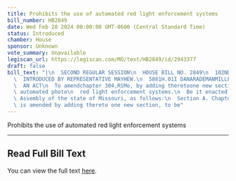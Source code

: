 ```yaml
---
title: Prohibits the use of automated red light enforcement systems
bill_number: HB2849
date: Wed Feb 28 2024 00:00:00 GMT-0600 (Central Standard Time)
status: Introduced
chamber: House
sponsor: Unknown
vote_summary: Unavailable
legiscan_url: https://legiscan.com/MO/text/HB2849/id/2943377
draft: false
bill_text: "|\n  SECOND REGULAR SESSION\n  HOUSE BILL NO. 2849\n  102ND GENERAL ASSEMBLY\n\
  \  INTRODUCED BY REPRESENTATIVE MAYHEW.\n  5881H.01I DANARADEMANMILLER,ChiefClerk\n\
  \  AN ACT\n  To amendchapter 304,RSMo, by adding theretoone new section relatingto\
  \ automated photo\n  red light enforcement systems.\n  Be it enacted by the General\
  \ Assembly of the state of Missouri, as follows:\n  Section A. Chapter 304, RSMo,\
  \ is amended by adding thereto one new section, to be"
---
```

Prohibits the use of automated red light enforcement systems

---

## Read Full Bill Text

You can view the full text [here](https://legiscan.com/MO/text/HB2849/id/2943377).
